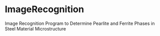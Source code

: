 # ImageRecognition
Image Recognition Program to Determine Pearlite and Ferrite Phases in Steel Material Microstructure

